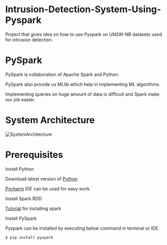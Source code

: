 # Intrusion-Detection-System-Using-Pyspark
Project that gives idea on how to use Pyspark on UNSW-NB datasets used for intrusion detection.

# PySpark
PySpark is collaboration of Apache Spark and Python.

PySpark also provide us MLlib which help in implementing ML algorithms.

Implementing queries on huge amount of data is difficult and Spark make our job easier.

# System Architecture

![SystemArchitecture](https://user-images.githubusercontent.com/18304197/61027140-13f8a500-a3d3-11e9-9158-615e601e7e3e.png)


# Prerequisites 

Install Python 

Download latest version of [Python](https://www.python.org/downloads/)

[Pycharm](https://www.jetbrains.com/pycharm/) IDE can be used for easy work.


Install Spark RDD

[Tutorial](https://spark.apache.org/docs/latest/index.html) for installing spark

Install PySpark

Pyspark can be installed by executing below command in terminal or IDE.

```
$ pip install pyspark 
```

